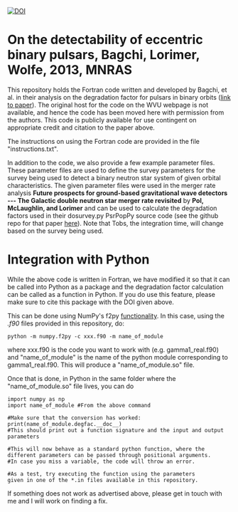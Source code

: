 [![DOI](https://zenodo.org/badge/147532251.svg)](https://zenodo.org/badge/latestdoi/147532251)

# On the detectability of eccentric binary pulsars, Bagchi, Lorimer, Wolfe, 2013, MNRAS

This repository holds the Fortran code written and developed by Bagchi, et al. in their analysis on the degradation factor for pulsars in binary orbits ([link to paper](http://adsabs.harvard.edu/abs/2013MNRAS.432.1303B)). The original host for the code on the WVU webpage is not available, and hence the code has been moved here with permission from the authors. This code is publicly available for use contingent on appropriate credit and citation to the paper above.

The instructions on using the Fortran code are provided in the file "instructions.txt". 

In addition to the code, we also provide a few example parameter files. These parameter files are used to define the survey parameters for the survey being used to detect a binary neutron star system of given orbital characteristics. The given parameter files were used in the merger rate analysis **Future prospects for ground-based gravitational wave detectors --- The Galactic double neutron star merger rate revisited** by **Pol, McLaughlin, and Lorimer** and can be used to calculate the degradation factors used in their dosurvey.py PsrPopPy source code (see the github repo for that paper [here](https://github.com/NihanPol/2018-DNS-merger-rate)). Note that Tobs, the integration time, will change based on the survey being used.

# Integration with Python

While the above code is written in Fortran, we have modified it so that it can be called into Python as a package and the degradation factor calculation can be called as a function in Python. If you do use this feature, please make sure to cite this package with the DOI given above.

This can be done using NumPy's f2py [functionality](https://docs.scipy.org/doc/numpy/f2py/). In this case, using the *.f90* files provided in this repository, do:

`python -m numpy.f2py -c xxx.f90 -m name_of_module`

where xxx.f90 is the code you want to work with (e.g. gamma1_real.f90) and "name_of_module" is the name of the python module corresponding to gamma1_real.f90. This will produce a "name_of_module.so" file.

Once that is done, in Python in the same folder where the "name_of_module.so" file lives, you can do
```
import numpy as np
import name_of_module #From the above command

#Make sure that the conversion has worked:
print(name_of_module.degfac.__doc__)
#This should print out a function signature and the input and output parameters

#This will now behave as a standard python function, where the 
different parameters can be passed through positional arguments.
#In case you miss a variable, the code will throw an error.

#As a test, try executing the function using the parameters 
given in one of the *.in files available in this repository.
```

If something does not work as advertised above, please get in touch with me and I will work on finding a fix.

